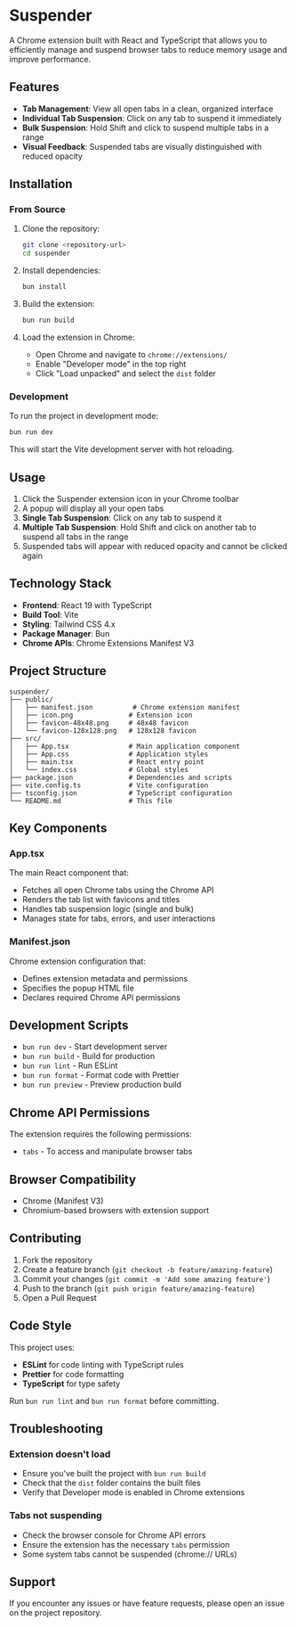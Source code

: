 # Suspender

A Chrome extension built with React and TypeScript that allows you to efficiently manage and suspend browser tabs to reduce memory usage and improve performance.

## Features

- **Tab Management**: View all open tabs in a clean, organized interface
- **Individual Tab Suspension**: Click on any tab to suspend it immediately
- **Bulk Suspension**: Hold Shift and click to suspend multiple tabs in a range
- **Visual Feedback**: Suspended tabs are visually distinguished with reduced opacity

## Installation

### From Source

1. Clone the repository:

   ```bash
   git clone <repository-url>
   cd suspender
   ```

2. Install dependencies:

   ```bash
   bun install
   ```

3. Build the extension:

   ```bash
   bun run build
   ```

4. Load the extension in Chrome:
   - Open Chrome and navigate to `chrome://extensions/`
   - Enable "Developer mode" in the top right
   - Click "Load unpacked" and select the `dist` folder

### Development

To run the project in development mode:

```bash
bun run dev
```

This will start the Vite development server with hot reloading.

## Usage

1. Click the Suspender extension icon in your Chrome toolbar
2. A popup will display all your open tabs
3. **Single Tab Suspension**: Click on any tab to suspend it
4. **Multiple Tab Suspension**: Hold Shift and click on another tab to suspend all tabs in the range
5. Suspended tabs will appear with reduced opacity and cannot be clicked again

## Technology Stack

- **Frontend**: React 19 with TypeScript
- **Build Tool**: Vite
- **Styling**: Tailwind CSS 4.x
- **Package Manager**: Bun
- **Chrome APIs**: Chrome Extensions Manifest V3

## Project Structure

```
suspender/
├── public/
│   ├── manifest.json          # Chrome extension manifest
│   ├── icon.png              # Extension icon
│   ├── favicon-48x48.png     # 48x48 favicon
│   └── favicon-128x128.png   # 128x128 favicon
├── src/
│   ├── App.tsx               # Main application component
│   ├── App.css               # Application styles
│   ├── main.tsx              # React entry point
│   └── index.css             # Global styles
├── package.json              # Dependencies and scripts
├── vite.config.ts            # Vite configuration
├── tsconfig.json             # TypeScript configuration
└── README.md                 # This file
```

## Key Components

### App.tsx

The main React component that:

- Fetches all open Chrome tabs using the Chrome API
- Renders the tab list with favicons and titles
- Handles tab suspension logic (single and bulk)
- Manages state for tabs, errors, and user interactions

### Manifest.json

Chrome extension configuration that:

- Defines extension metadata and permissions
- Specifies the popup HTML file
- Declares required Chrome API permissions

## Development Scripts

- `bun run dev` - Start development server
- `bun run build` - Build for production
- `bun run lint` - Run ESLint
- `bun run format` - Format code with Prettier
- `bun run preview` - Preview production build

## Chrome API Permissions

The extension requires the following permissions:

- `tabs` - To access and manipulate browser tabs

## Browser Compatibility

- Chrome (Manifest V3)
- Chromium-based browsers with extension support

## Contributing

1. Fork the repository
2. Create a feature branch (`git checkout -b feature/amazing-feature`)
3. Commit your changes (`git commit -m 'Add some amazing feature'`)
4. Push to the branch (`git push origin feature/amazing-feature`)
5. Open a Pull Request

## Code Style

This project uses:

- **ESLint** for code linting with TypeScript rules
- **Prettier** for code formatting
- **TypeScript** for type safety

Run `bun run lint` and `bun run format` before committing.

## Troubleshooting

### Extension doesn't load

- Ensure you've built the project with `bun run build`
- Check that the `dist` folder contains the built files
- Verify that Developer mode is enabled in Chrome extensions

### Tabs not suspending

- Check the browser console for Chrome API errors
- Ensure the extension has the necessary `tabs` permission
- Some system tabs cannot be suspended (chrome:// URLs)

## Support

If you encounter any issues or have feature requests, please open an issue on the project repository.
